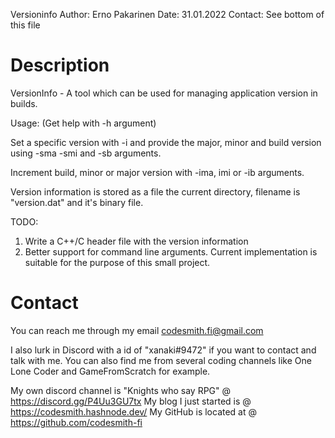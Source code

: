 Versioninfo
Author: Erno Pakarinen
Date: 31.01.2022
Contact: See bottom of this file

Description
===========
VersionInfo - A tool which can be used for managing application version
in builds.

Usage: (Get help with -h argument)

Set a specific version with -i and provide the major, minor and
build version using -sma -smi and -sb arguments.

Increment build, minor or major version with -ima, imi or -ib
arguments.
 
Version information is stored as a file the current directory,
filename is "version.dat" and it's binary file.
 
TODO:
1) Write a C++/C header file with the version information
2) Better support for command line arguments. Current implementation
   is suitable for the purpose of this small project.

Contact
=======
You can reach me through my email codesmith.fi@gmail.com

I also lurk in Discord with a id of "xanaki#9472" if you want to contact and talk with me. You can also find me from several coding channels like One Lone Coder and GameFromScratch for example.

My own discord channel is "Knights who say RPG" @ https://discord.gg/P4Uu3GU7tx
My blog I just started is @ https://codesmith.hashnode.dev/
My GitHub is located at @ https://github.com/codesmith-fi
